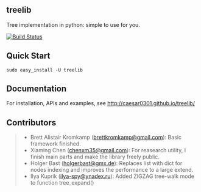 treelib
--------

Tree implementation in python: simple to use for you.

[![Build Status](https://travis-ci.org/caesar0301/treelib.svg?branch=master)](https://travis-ci.org/caesar0301/treelib)


Quick Start
-------------------

    sudo easy_install -U treelib

Documentation
-------------------

For installation, APIs and examples, see http://caesar0301.github.io/treelib/

Contributors
---------

>* Brett Alistair Kromkamp (brettkromkamp@gmail.com): Basic framework finished.  
>* Xiaming Chen (chenxm35@gmail.com): For reasearch utility, I finish main parts and make the library freely public.  
>* Holger Bast (holgerbast@gmx.de): Replaces list with dict for nodes indexing and improves the performance to a large extend.  
>* Ilya Kuprik (ilya-spy@ynadex.ru): Added ZIGZAG tree-walk mode to function tree_expand()
